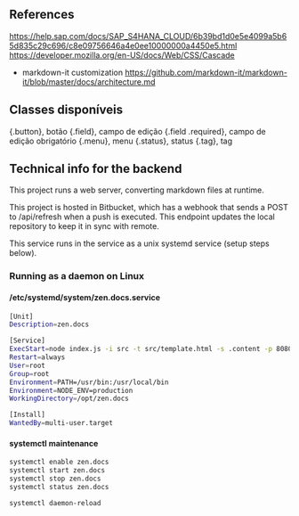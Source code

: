 ## References

https://help.sap.com/docs/SAP_S4HANA_CLOUD/6b39bd1d0e5e4099a5b65d835c29c696/c8e09756646a4e0ee10000000a4450e5.html
https://developer.mozilla.org/en-US/docs/Web/CSS/Cascade

* markdown-it customization https://github.com/markdown-it/markdown-it/blob/master/docs/architecture.md

## Classes disponíveis

{.button}, botão
{.field}, campo de edição
{.field .required}, campo de edição obrigatório
{.menu}, menu
{.status}, status
{.tag}, tag

## Technical info for the backend

This project runs a web server, converting markdown files at runtime.

This project is hosted in Bitbucket, which has a webhook that sends a POST to /api/refresh when a push is executed. This endpoint updates the local repository to keep it in sync with remote.

This service runs in the service as a unix systemd service (setup steps below).

### Running as a daemon on Linux

#### /etc/systemd/system/zen.docs.service

```bash
[Unit]
Description=zen.docs

[Service]
ExecStart=node index.js -i src -t src/template.html -s .content -p 8080
Restart=always
User=root
Group=root
Environment=PATH=/usr/bin:/usr/local/bin
Environment=NODE_ENV=production
WorkingDirectory=/opt/zen.docs

[Install]
WantedBy=multi-user.target
```

#### systemctl maintenance

```bash
systemctl enable zen.docs
systemctl start zen.docs
systemctl stop zen.docs
systemctl status zen.docs

systemctl daemon-reload
```
